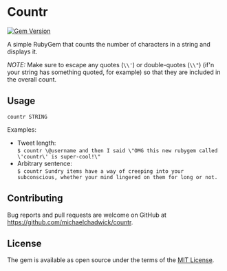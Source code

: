 # Countr

[![Gem Version](https://badge.fury.io/rb/countr.svg)](http://badge.fury.io/rb/countr)

A simple RubyGem that counts the number of characters in a string and displays it.

*NOTE:* Make sure to escape any quotes (`\\'`) or double-quotes (`\\"`) (if'n your string has something quoted, for example) so that they are included in the overall count.

## Usage

`countr STRING`  

Examples:
* Tweet length:  
  `$ countr \@username and then I said \"OMG this new rubygem called \'countr\' is super-cool!\"`  
* Arbitrary sentence:  
  `$ countr Sundry items have a way of creeping into your subconscious, whether your mind lingered on them for long or not.`  

## Contributing

Bug reports and pull requests are welcome on GitHub at https://github.com/michaelchadwick/countr.

## License

The gem is available as open source under the terms of the [MIT License](http://opensource.org/licenses/MIT).
